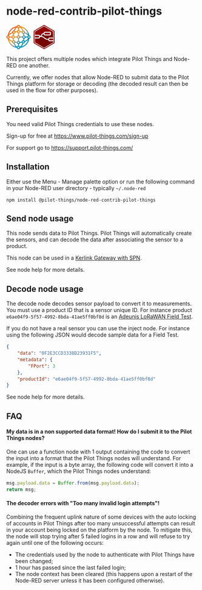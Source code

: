 # node-red-contrib-pilot-things

![](res/pilot-things-logo.png)&nbsp;&nbsp;![](res/node-red-logo.png)

This project offers multiple nodes which integrate Pilot Things and Node-RED one another.

Currently, we offer nodes that allow Node-RED to submit data to the Pilot Things platform for storage or decoding (the decoded result can then be used in the flow for other purposes).

## Prerequisites

You need valid Pilot Things credentials to use these nodes.

Sign-up for free at https://www.pilot-things.com/sign-up

For support go to https://support.pilot-things.com/

## Installation

Either use the Menu - Manage palette option or run the following command in your Node-RED user directory - typically `~/.node-red`

    npm install @pilot-things/node-red-contrib-pilot-things

## Send node usage

This node sends data to Pilot Things. Pilot Things will automatically create the sensors, and can decode the data after associating the sensor to a product.

This node can be used in a [Kerlink Gateway with SPN](https://www.kerlink.com/iot-portfolio-and-technologies/connectivity-management/wanesy-small-private-network/).

See node help for more details.

## Decode node usage

The decode node decodes sensor payload to convert it to measurements. You must use a product ID that is a sensor unique ID. For instance product `e6ae04f9-5f57-4992-8bda-41ae5ff0bf8d` is an [Adeunis LoRaWAN Field Test](https://www.adeunis.com/produit/ftd-testeur-de-reseau/).

If you do not have a real sensor you can use the inject node. For instance using the following JSON would decode sample data for a Field Test.

```json
{
    "data": "0F2E3CCD3338D23931F5",
    "metadata": {
        "FPort": 3
    },
    "productId": "e6ae04f9-5f57-4992-8bda-41ae5ff0bf8d"
}
```

See node help for more details.

## FAQ

#### My data is in a non supported data format! How do I submit it to the Pilot Things nodes?

One can use a function node with 1 output containing the code to convert the input into a format that the Pilot Things nodes will understand. For example, if the input is a byte array, the following code will convert it into a NodeJS `Buffer`, which the Pilot Things nodes understand:

```js
msg.payload.data = Buffer.from(msg.payload.data);
return msg;
```

#### The decoder errors with "Too many invalid login attempts"!

Combining the frequent uplink nature of some devices with the auto locking of accounts in Pilot Things after too many unsuccessful attempts can result in your account being locked on the platform by the node. To mitigate this, the node will stop trying after 5 failed logins in a row and will refuse to try again until one of the following occurs:

- The credentials used by the node to authenticate with Pilot Things have been changed;
- 1 hour has passed since the last failed login;
- The node context has been cleared (this happens upon a restart of the Node-RED server unless it has been configured otherwise).